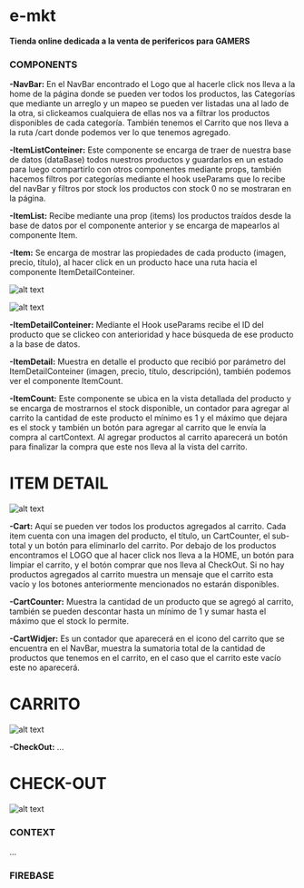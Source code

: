 # e-mkt #

**Tienda online dedicada a la venta de perifericos para GAMERS**

### COMPONENTS ###

**-NavBar:** En el NavBar encontrado el Logo que al hacerle click nos lleva a la home de la página donde se pueden ver todos los productos, las Categorías que mediante un arreglo y un mapeo se pueden ver listadas una al lado de la otra, si clickeamos cualquiera de ellas nos va a filtrar los productos disponibles de cada categoría. También tenemos el Carrito que nos lleva a la ruta /cart donde podemos ver lo que tenemos agregado.

**-ItemListConteiner:** Este componente se encarga de traer de nuestra base de datos (dataBase) todos nuestros productos y guardarlos en un estado para luego compartirlo con otros componentes mediante props, también hacemos filtros por categorías mediante el hook useParams que lo recibe del navBar y filtros por stock los productos con stock 0 no se mostraran en la página.

**-ItemList:** Recibe mediante una prop (items) los productos traídos desde la base de datos por el componente anterior y se encarga de mapearlos al componente Item.

**-Item:** Se encarga de mostrar las propiedades de cada producto (imagen, precio, título), al hacer click en un producto hace una ruta hacia el componente ItemDetailConteiner.

![alt text](https://github.com/aguescribano87/e-mkt/blob/44c0e54b1a91da4ccc7b2e4c97cb9c2863eec861/src/img/Home.gif)

![alt text](https://github.com/aguescribano87/e-mkt/blob/eaf7204ce6a8f4ba550e73ca6415338456c6cbe8/src/img/Categorias.gif)

**-ItemDetailConteiner:** Mediante el Hook useParams recibe el ID del producto que se clickeo con anterioridad y hace búsqueda de ese producto a la base de datos.

**-ItemDetail:** Muestra en detalle el producto que recibió por parámetro del ItemDetailConteiner (imagen, precio, título, descripción), también podemos ver el componente ItemCount.

**-ItemCount:** Este componente se ubica en la vista detallada del producto y se encarga de mostrarnos el stock disponible, un contador para agregar al carrito la cantidad de este producto el mínimo es 1 y el máximo que dejara es el stock y también un botón para agregar al carrito que le envía la compra al cartContext. Al agregar productos al carrito aparecerá un botón para finalizar la compra que este nos lleva al la vista del carrito.

# ITEM DETAIL
![alt text](https://github.com/aguescribano87/e-mkt/blob/eaf7204ce6a8f4ba550e73ca6415338456c6cbe8/src/img/Item%20Detail.gif)

**-Cart:** Aquí se pueden ver todos los productos agregados al carrito. Cada item cuenta con una imagen del producto, el título, un CartCounter, el sub-total y un botón para eliminarlo del carrito. Por debajo de los productos encontramos el LOGO que al hacer click nos lleva a la HOME, un botón para limpiar el carrito, y el botón comprar que nos lleva al CheckOut. Si no hay productos agregados al carrito muestra un mensaje que el carrito esta vacío y los botones anteriormente mencionados no estarán disponibles.

**-CartCounter:** Muestra la cantidad de un producto que se agregó al carrito, también se pueden descontar hasta un mínimo de 1 y sumar hasta el máximo que el stock lo permite.

**-CartWidjer:** Es un contador que aparecerá en el icono del carrito que se encuentra en el NavBar, muestra la sumatoria total de la cantidad de productos que tenemos en el carrito, en el caso que el carrito este vacío este no aparecerá.

# CARRITO
![alt text](https://github.com/aguescribano87/e-mkt/blob/eaf7204ce6a8f4ba550e73ca6415338456c6cbe8/src/img/Carrito.gif)

**-CheckOut:** ...

# CHECK-OUT
![alt text](https://github.com/aguescribano87/e-mkt/blob/eaf7204ce6a8f4ba550e73ca6415338456c6cbe8/src/img/Check-out.gif)

### CONTEXT ###

...

### FIREBASE ###
